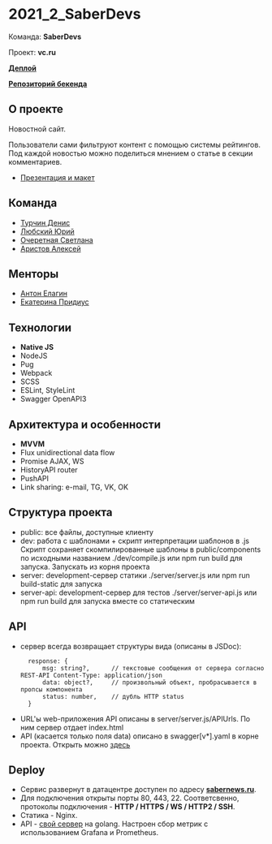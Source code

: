 # 2021_2_SaberDevs
Команда: **SaberDevs**

Проект: **vc.ru**

**[Деплой](https://sabernews.ru)**

**[Репозиторий бекенда](https://github.com/go-park-mail-ru/2021_2_SaberDevs)**

## О проекте
Новостной сайт. 

Пользователи сами фильтруют контент с помощью системы рейтингов. Под каждой новостью можно поделиться мнением о статье в секции комментариев.

- [Презентация и макет](https://drive.google.com/drive/folders/13MDMsLdPp8RBGdvUscu2sP_XIzrElihA?usp=sharing)

## Команда
- [Турчин Денис](https://github.com/Denactive)
- [Любский Юрий](https://github.com/yurij-lyubskij)
- [Очеретная Светлана](https://github.com/Svetlanlka)
- [Аристов Алексей](https://github.com/MollenAR)

## Менторы
- [Антон Елагин](https://github.com/AntonElagin)
- [Екатерина Придиус](https://github.com/pringleskate)
 
## Технологии
- **Native JS**
- NodeJS
- Pug
- Webpack
- SCSS
- ESLint, StyleLint
- Swagger OpenAPI3

## Архитектура и особенности
- **MVVM**
- Flux unidirectional data flow
- Promise AJAX, WS
- HistoryAPI router
- PushAPI
- Link sharing: e-mail, TG, VK, OK

## Структура проекта
- public: все файлы, доступные клиенту
- dev: работа с шаблонами + скрипт интерпретации шаблонов в .js
  Скрипт сохраняет скомпилированные шаблоны в public/components по исходными названием
  ./dev/compile.js или npm run build для запуска. Запускать из корня проекта
- server: development-сервер статики
  ./server/server.js или npm run build-static для запуска
- server-api: development-сервер для тестов
  ./server/server-api.js или npm run build для запуска вместе со статическим

## API
- сервер всегда возвращает структуры вида (описаны в JSDoc):
  ```
    response: {
        msg: string?,      // текстовые сообщения от сервера согласно REST-API Content-Type: application/json
        data: object?,     // произвольный объект, пробрасывается в пропсы компонента
        status: number,    // дубль HTTP status
    }
  ```
- URL'ы web-приложения API описаны в server/server.js/APIUrls. По ним сервер отдает index.html
- API (касается только поля data) описано в swagger[v*].yaml в корне проекта. Открыть можно [здесь](https://editor.swagger.io)

## Deploy
- Сервис развернут в датацентре доступен по адресу **[sabernews.ru](https://sabernews.ru)**.
- Для подключения открыты порты 80, 443, 22. Соответсвенно, протоколы подключения - **HTTP / HTTPS / WS / HTTP2 / SSH**.
- Статика - Nginx.
- API - [свой сервер]((https://github.com/go-park-mail-ru/2021_2_SaberDevs)) на golang. Настроен сбор метрик с использованием Grafana и Prometheus.
